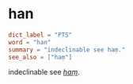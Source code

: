 # han

``` toml
dict_label = "PTS"
word = "han"
summary = "indeclinable see haṃ."
see_also = ["haṃ"]
```

indeclinable see *[haṃ](haṃ.md)*.

